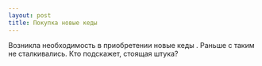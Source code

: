 ```yaml
---
layout: post 
title: Покупка новые кеды 
--- 
```

Возникла необходимость в приобретении новые кеды . Раньше с таким не сталкивались. Кто подскажет, стоящая штука?